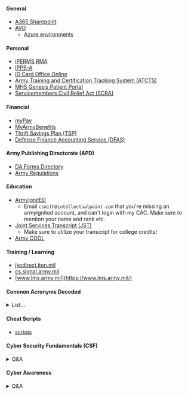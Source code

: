 #### General
  - [A365 Sharepoint](https://www.ohome.apps.mil/)
  - [AVD](https://aka.ms/AVDGov)
    - [Azure environments](https://learn.microsoft.com/en-us/azure/virtual-desktop/users/connect-remote-desktop-client?tabs=web#subscribe-to-a-workspace-and-connect-to-your-desktops-and-applications)

#### Personal
  - [iPERMS RMA](https://iperms.hrc.army.mil/)
  - [IPPS-A](https://ipps-a.army.mil/)
  - [ID Card Office Online](https://idco-pki.dmdc.osd.mil/idco/myprofile-info)
  - [Army Training and Certification Tracking System (ATCTS)](https://atcts.army.mil/)
  - [MHS Genesis Patient Portal](https://my.mhsgenesis.health.mil/pages/home)
  - [Servicemembers Civil Relief Act (SCRA)](https://www.militaryonesource.mil/financial-legal/personal-finance/servicemembers-civil-relief-act/)

#### Financial
  - [myPay](https://mypay.dfas.mil/)
  - [MyArmyBenefits](https://myarmybenefits.us.army.mil/)
  - [Thrift Savings Plan (TSP)](https://www.tsp.gov/)
  - [Defense Finance Accounting Service (DFAS)](https://www.dfas.mil/)

#### Army Publishing Directorate (APD)
  - [DA Forms Directory](https://armypubs.army.mil/default.aspx)
  - [Army Regulations](https://armypubs.army.mil/productmaps/pubform/ar.aspx)

#### Education
  - [ArmyIgnitED](https://www.armyignited.army.mil/student/)
      - Email ```csmith@intellectualpoint.com``` that you're missing an armyignited account, and can't login with my CAC. Make sure to mention your name and rank etc.
  - [Joint Services Transcript (JST)](https://jst.doded.mil/jst/)
      - Make sure to utilize your transcript for college credits!
  - [Army COOL](https://www.cool.osd.mil/army/index.html)

#### Training / Learning
  - [jkodirect.jten.mil](https://jkodirect.jten.mil/Atlas2/page/desktop/DesktopHome.jsf)
  - [cs.signal.army.mil](https://cs.signal.army.mil/UserMngmt/UserPortal.asp)
  - [www.lms.army.mil](https://www.lms.army.mil/)

#### Common Acronyms Decoded

<details>
<summary>List...</summary>

| Acronym | Meaning                                                      |
|---------|--------------------------------------------------------------|
| APFU    | Army Physical Fitness Uniform                                |
| AT      | Annual Training                                              |
| CPX     | Command Post Exercises                                       |
| ETS     | Expiration Term of Service (Leave the Army)                 |
| FTX     | Field Training Exercises                                     |
| IDT     | Inactive Duty Training                                       |
| PHA     | Physical Health Assessment                                   |
| PMT     | Pre Mobilization Training                                    |
| PT      | Physical Training                                            |
| RMA     | Risk Management Assessment                                   |
| RSD     | Regular Scheduled Drill                                      |
| SRP     | Soldier Readiness Processing (PHA but for pre-deployment)   |
| SM      | Service Member(s)                                           |
| WFX     | Warfighter Exercise (Pre-deployment training)               |
| NCO     | Non-Commissioned Officer                                     |
| MOS     | Military Occupational Specialty                              |
| OPSEC   | Operational Security                                         |
| SOP     | Standard Operating Procedure                                 |
| TAD     | Temporary Additional Duty                                    |
| UA      | Unauthorized Absence                                        |
| VA      | Volunteer Army                                              |
| XO      | Executive Officer                                           |

</details>

#### Cheat Scripts
  - [scripts](https://github.com/Clutch152/scripts)

#### Cyber Security Fundamentals (CSF)

<details>
<summary>Q&A</summary>

- [CSF Pre-Test](https://cs.signal.army.mil//UserMngmt/CyberFundamentals/lessons/pretest.asp)

| Question | Answer |
|----------|--------|
| A Botnet is a term derived from the idea of bot networks In its most basic form, a bot is simply an automated computer program, or robot | True |
| A denial-of-service (DoS) attack occurs when legitimate _________ are unable to access ________, ______ or other network resources due to the actions of malicious cyber threat factors | users, Information systems, devices |
| According to DoD 8570.01-M, the IA technical category consists of how many levels? | I, II, & III |
| An indication is a sign that an incident may never occur | FALSE |
| Are website defacement and DoS possible cyberattacks against websites | True |
| A precursor is a sign that an incident may occur in the future | True |
| A ________ and _________ are network infrastructure devices | All |
| Cybersecurity is not a holistic program to manage Information Technology related security risk | FALSE |
| Encryptions is a way to send a message in ____________ | code |
| _____________your wireless data prevents anyone who might be able to access your network from viewing it | Encrypting |
| Individual networks may be affected by DoS attacks without being directly targeted | True |
| In accordance with AR 25-2, whose responsibility is it to ensure all users receive initial and annual IA awareness training? | IASO |
| IAW AR 25-2 all new appointed cybersecurity workforce personnel must achieve appropriate qualification requirements within? | 6 months |
| Indications of an incident fall into two categories | Indications and precursors |
| Interoperability is a weakness in Cloud Computing | TRUE |
| Security plans are not living documents | FALSE |
| SSID stands for | Service Set Identifier |
| What are the four objectives of planning for security | Identify, design, test and monitor |
| What does LAMP stands for | Linux, Apache, My SQL and PHP |
| What is a Distributed Denial-of-Service attack? | It occurs when multiple machines are operating together to attack one target |
| What is a fake Antivirus | Malicious software designed to steal information from unsuspecting users by mimicking legitimate security software |
| What is a hash function | A fixed-length string of numbers and letters generated from a mathematical algorithm and an arbitrarily sized message such as an email, document, picture or other type of data. |
| What is a Virtual Private Network used for | Allows employees to connect securely to their network when away from the office |
| What is Website security | The protection of personal and organizational public-facing websites from cyberattacks |
| Which of the following categories require a privileged access agreement? | IA Technical |
| Which of the following certifications would satisfy IAM level II and IAM level III? | CISSP |
| How often do all cybersecurity workforce personnel take the Cybersecurity Fundamental training IAW DA PAM 25-2-6 | Every 3 years |
| Viruses, Worms and Trojan horses are types of malicious code | True |

</details>

#### Cyber Awareness

<details>
<summary>Q&A</summary>

- [CA Pre-Test](https://cs.signal.army.mil/UserMngmt/CyberAwareness_2025/launch.asp)

| Question | Answer |
|----------|--------|
| Which of the following is an example of behavior that you should report? |  |
|  |  |
|  |  |
|  |  |
|  |  |
|  |  |
|  |  |
|  |  |
|  |  |
|  |  |
|  |  |

</details>
